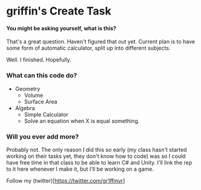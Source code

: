 # griffin's Create Task
#### You might be asking yourself, what is this?
That's a great question. Haven't figured that out yet. Current plan is to have some form of automatic calculator, split up into different subjects.


Well. I finished. Hopefully. 

### What can this code do?
* Geometry
   * Volume
   * Surface Area
* Algebra
   * Simple Calculator
   * Solve an equation when X is equal something. 

### Will you ever add more? 
Probably not. The only reason I did this so early (my class hasn't started working on their tasks yet, they don't know how to code) was so I could have free time in that class to be able to learn C# and Unity. I'll link the rep to it here whenever I make it, but I'll be working on a game. 

Follow my (twitter)[https://twitter.com/gr1ffinvr]
